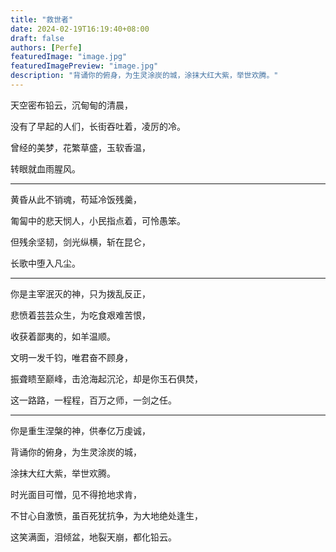 ```yaml
---
title: "救世者"
date: 2024-02-19T16:19:40+08:00
draft: false
authors: [Perfe]
featuredImage: "image.jpg"
featuredImagePreview: "image.jpg"
description: "背诵你的俯身，为生灵涂炭的城，涂抹大红大紫，举世欢腾。"
---
```

<!--more-->

天空密布铅云，沉甸甸的清晨，

没有了早起的人们，长街吞吐着，凌厉的冷。

曾经的美梦，花繁草盛，玉软香温，

转眼就血雨腥风。

---

黄昏从此不销魂，苟延冷饭残羹，

匍匐中的悲天悯人，小民指点着，可怜愚笨。

但残余坚韧，剑光纵横，斩在昆仑，

长歌中堕入凡尘。

---

你是主宰泯灭的神，只为拨乱反正，

悲愤着芸芸众生，为吃食艰难苦恨，

收获着鄙夷的，如羊温顺。

文明一发千钧，唯君奋不顾身，

振聋瞆至巅峰，击沧海起沉沦，却是你玉石俱焚，

这一路路，一程程，百万之师，一剑之任。

---

你是重生涅槃的神，供奉亿万虔诚，

背诵你的俯身，为生灵涂炭的城，

涂抹大红大紫，举世欢腾。

时光面目可憎，见不得抢地求肯，

不甘心自激愤，虽百死犹抗争，为大地绝处逢生，

这笑满面，泪倾盆，地裂天崩，都化铅云。